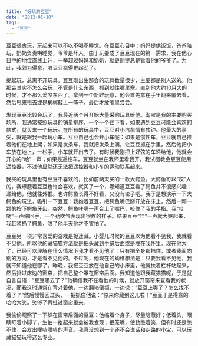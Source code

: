 ```yaml
---
title: "好玩的豆豆"
date: "2012-01-10"
tags: 
  - "豆豆"
---
```


豆豆很贪玩，玩起来可以不吃不喝不睡觉。在豆豆心目中：妈妈提供饭饭，爸爸陪玩，奶奶负责哄睡觉，爷爷是坏人。由于玩耍成了豆豆现在的第一需求，我在他心目中的地位直线上升，一举超过妈妈和奶奶，就更别提总是管着他的爷爷了。为此，我颇为得意，陪豆豆疯得更起劲了。

提起玩，总离不开玩具。豆豆刚出生那会的玩具数量很少，主要都是别人送的。他那会其实不怎么会玩，不管是什么东西，抓到就往嘴里塞。直到他大约10月大的时候，才不那么爱咬东西了。拿到一个新鲜玩意，他会首先拿在手里翻来覆去看，然后甩来甩去或是梆梆敲上一阵子，最后才放嘴里尝尝。

发现豆豆比较会玩了，我最近两个月开始大量采购玩具给他。淘宝是我的主要购买场所，我通常按照玩具的销量排序，一个一个往下看，如果遇到豆豆可能会喜欢的款式，就买来一个玩玩。在所有的玩具中，豆豆对小汽车情有独钟。他最大的享受，就是跟我一起玩小车。豆豆自己也会开小车呢：如果是惯性车，豆豆就自己推着他们在地上爬；如果是发条车，我就把发条上满，让豆豆抓在手里，然后他把小车放在地上，一松手，小车就开出去了。有时候我刚把上好弦的车递给他，他就会开心的“哈”一声；如果是遥控车，豆豆就坐在我怀里看我开。我试图教会豆豆使用遥控器，不过他显然还无法把遥控器和小车的运动联系起来。

我买的玩具里也有豆豆不喜欢的，比如前两天买的一款大鳄鱼。大鳄鱼可以“咬”人的，我琢磨着豆豆也许会喜欢，就买了一个，哪知道豆豆看了鳄鱼并不很感兴趣：递给他，他就往外推。也许鳄鱼长得不好看，又没有轮子吧。我于是想演示一下大鳄鱼的玩法，吸引一下豆豆：我抱着豆豆，把鳄鱼嘴巴掰开放在床上，然后一颗一颗的按下鳄鱼牙齿。突然，鳄鱼咔嚓一声合上了嘴巴，咬住了我的手指。我“哎呦”一声缩回手，一个劲吹气表现出很疼的样子。结果豆豆“哇”一声就大哭起来，我赶紧扔了鳄鱼，哄了他半天他才不害怕了。

豆豆另一项非常喜爱的游戏是捉迷藏。小婴儿时候的豆豆以为他看不见我，我就看不见他。所以他的藏猫猫方法就是把头藏到手绢后面或是埋在我怀里。现在他大了，已经可以理解在什么情况下我才看不见他了：只有把全身都挡住，或者我面向别的方向，才是看不见他的。不过呢，他现在的幼稚想法是：只要我看不见他，我就不知道他在哪了。昨晚，我把豆豆放在他自己的小床里，他就扶着栏杆站起来，然后扯过床边的窗帘，把自己整个罩在窗帘后面。我知道他跟我藏猫猫呢，于是就自言自语：“豆豆哪去了？”他确信我不在看他的时候，就放开窗帘来查看我的状况，而我这时通常在背对着他，一边翻箱倒柜，一边说：“豆豆上哪了？怎么找不着了？”然后慢慢回过头，一把抓住他说：“原来你藏到这儿啦！”豆豆于是得意的哈哈大笑。笑够了再扯过窗帘重来。

我偷偷观察了一下躲在窗帘后面的豆豆：他缩着个身子，尽量隐蔽好；低着头，眼睛盯着小脚丫，生怕一抬起来就会被我发现；抿笼嘴，使劲憋着笑，但有时还是憋不住，会发出噗哧噗哧的声音。我真没想到一个还不会说话和走路的小宝，可以玩藏猫猫玩得这么专业。
